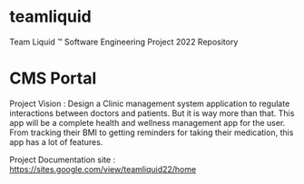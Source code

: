 # teamliquid
Team Liquid ™ Software Engineering Project 2022 Repository

# CMS Portal

Project Vision :
Design a Clinic management system application to regulate interactions between doctors and patients. But it is way more than that. This app will be a complete health and wellness management app for the user. From tracking their BMI to getting reminders for taking their medication, this app has a lot of features. 

Project Documentation site : https://sites.google.com/view/teamliquid22/home
